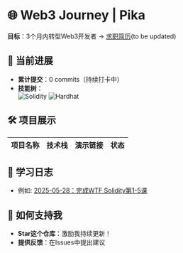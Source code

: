 # 🌐 Web3 Journey | Pika

**目标**：3个月内转型Web3开发者 → [求职简历](简历链接)(to be updated)

## 🚀 当前进展
- **累计提交**：0 commits（持续打卡中）
- **技能树**：  
  ![Solidity](https://img.shields.io/badge/Solidity-%23363636.svg?style=flat&logo=solidity&logoColor=white)
  ![Hardhat](https://img.shields.io/badge/Hardhat-181717?logo=hardhat)

## 🛠️ 项目展示
| 项目名称 | 技术栈 | 演示链接 | 状态 |
|---------|--------|---------|------|

## 📅 学习日志
- 例如: [2025-05-28：完成WTF Solidity第1-5课](Daily-Logs/2025-05-28.md)

## 🤝 如何支持我
- **Star这个仓库**：激励我持续更新！
- **提供反馈**：在Issues中提出建议
